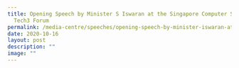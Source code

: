 ```yaml
---
title: Opening Speech by Minister S Iswaran at the Singapore Computer Society
  Tech3 Forum
permalink: /media-centre/speeches/opening-speech-by-minister-iswaran-at-the-singapore-computer-society-forum/
date: 2020-10-16
layout: post
description: ""
image: ""
---
```

